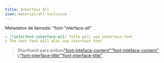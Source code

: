 ```yaml
---
title: Interface All
icon: material/all-inclusive
---
```


Metadatos de llamada: "font-"nterface-all"

```md
> [!info|font-interface-all] Title will use interface font
> The text font will also use interface font
```
> Shorthand para ambos["font-inteface-content"](../content-styling/page-15.md)["font-inteface-content"](../content-styling/page-15.md)
> y["font-interface-title"](../title-styling/page-31.md)["font-interface-title"](../title-styling/page-31.md)

